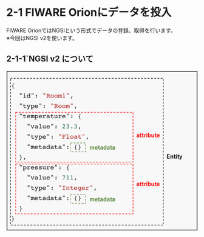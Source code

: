 # 2-1 FIWARE Orionにデータを投入


FIWARE OrionではNGSIという形式でデータの登録、取得を行います。  
※今回はNGSI v2を使います。

## 2-1-1`NGSI v2 について

![NGSIv2](https://github.com/c-3lab/katacoda-scenarios/raw/main/assets/part2/2-1.png)
